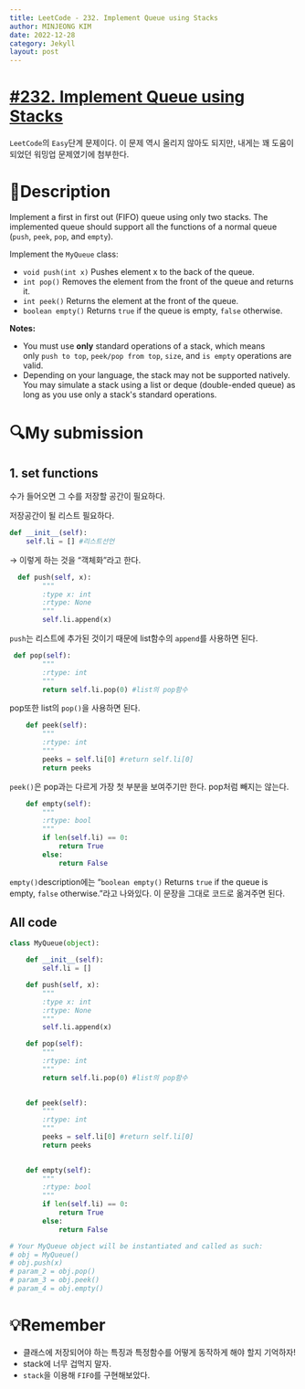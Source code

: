 ```yaml
---
title: LeetCode - 232. Implement Queue using Stacks
author: MINJEONG KIM
date: 2022-12-28
category: Jekyll
layout: post
---
```


# [#232. Implement Queue using Stacks](https://leetcode.com/problems/implement-queue-using-stacks/)
`LeetCode`의 `Easy`단계 문제이다. 이 문제 역시 올리지 않아도 되지만, 내게는 꽤 도움이 되었던 워밍업 문제였기에 첨부한다.

# 📖Description

Implement a first in first out (FIFO) queue using only two stacks. The implemented queue should support all the functions of a normal queue (`push`, `peek`, `pop`, and `empty`).

Implement the `MyQueue` class:

- `void push(int x)` Pushes element x to the back of the queue.
- `int pop()` Removes the element from the front of the queue and returns it.
- `int peek()` Returns the element at the front of the queue.
- `boolean empty()` Returns `true` if the queue is empty, `false` otherwise.

**Notes:**

- You must use **only** standard operations of a stack, which means only `push to top`, `peek/pop from top`, `size`, and `is empty` operations are valid.
- Depending on your language, the stack may not be supported natively. You may simulate a stack using a list or deque (double-ended queue) as long as you use only a stack's standard operations.

# 🔍My submission

## 1.  set functions

수가 들어오면 그 수를 저장할 공간이 필요하다.

저장공간이 될 리스트 필요하다.

```python
def __init__(self):
	self.li = [] #리스트선언
```

→ 이렇게 하는 것을 “객체화”라고 한다.

```python
  def push(self, x):
        """
        :type x: int
        :rtype: None
        """
        self.li.append(x)
```

`push`는 리스트에 추가된 것이기 때문에 list함수의 `append`를 사용하면 된다.

```python
 def pop(self):
        """
        :rtype: int
        """
        return self.li.pop(0) #list의 pop함수
```

pop또한 list의 `pop()`을 사용하면 된다.

```python
    def peek(self):
        """
        :rtype: int
        """
        peeks = self.li[0] #return self.li[0]
        return peeks
```

`peek()`은 pop과는 다르게 가장 첫 부분을 보여주기만 한다. pop처럼 빼지는 않는다.

```python
    def empty(self):
        """
        :rtype: bool
        """
        if len(self.li) == 0:
            return True
        else:
            return False
```

`empty()`description에는 “`boolean empty()` Returns `true` if the queue is empty, `false` otherwise.”라고 나와있다. 이 문장을 그대로 코드로 옮겨주면 된다.

## All code

```python
class MyQueue(object):

    def __init__(self):
        self.li = []

    def push(self, x):
        """
        :type x: int
        :rtype: None
        """
        self.li.append(x)

    def pop(self):
        """
        :rtype: int
        """
        return self.li.pop(0) #list의 pop함수
        

    def peek(self):
        """
        :rtype: int
        """
        peeks = self.li[0] #return self.li[0]
        return peeks
        

    def empty(self):
        """
        :rtype: bool
        """
        if len(self.li) == 0:
            return True
        else:
            return False

# Your MyQueue object will be instantiated and called as such:
# obj = MyQueue()
# obj.push(x)
# param_2 = obj.pop()
# param_3 = obj.peek()
# param_4 = obj.empty()
```

# 💡Remember

- 클래스에 저장되어야 하는 특징과 특정함수를 어떻게 동작하게 해야 할지 기억하자!
- stack에 너무 겁먹지 말자.
- `stack`을 이용해 `FIFO`를 구현해보았다.
